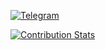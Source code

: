 [![Telegram](https://img.shields.io/badge/Telegram-black?style=flat-square&logo=telegram)](https://t.me/ncglx)

[![Contribution Stats](https://github-contribution-stats.vercel.app/api/?username=x6txy)](https://github.com/LordDashMe/github-contribution-stats/)
